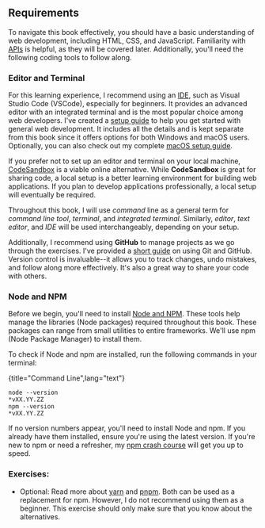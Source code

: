 ## Requirements

To navigate this book effectively, you should have a basic understanding of web development, including HTML, CSS, and JavaScript. Familiarity with [APIs](https://www.robinwieruch.de/what-is-an-api-javascript/) is helpful, as they will be covered later. Additionally, you'll need the following coding tools to follow along.

### Editor and Terminal

For this learning experience, I recommend using an [IDE](http://bit.ly/3OWCnan), such as Visual Studio Code (VSCode), especially for beginners. It provides an advanced editor with an integrated terminal and is the most popular choice among web developers. I've created a [setup guide](https://www.robinwieruch.de/developer-setup/) to help you get started with general web development. It includes all the details and is kept separate from this book since it offers options for both Windows and macOS users. Optionally, you can also check out my complete [macOS setup guide](https://www.robinwieruch.de/mac-setup-web-development/).

If you prefer not to set up an editor and terminal on your local machine, [CodeSandbox](https://codesandbox.io) is a viable online alternative. While **CodeSandbox** is great for sharing code, a local setup is a better learning environment for building web applications. If you plan to develop applications professionally, a local setup will eventually be required.

Throughout this book, I will use *command* line as a general term for *command line tool*, *terminal*, and *integrated terminal*. Similarly, *editor*, *text editor*, and *IDE* will be used interchangeably, depending on your setup.

Additionally, I recommend using **GitHub** to manage projects as we go through the exercises. I've provided a [short guide](https://www.robinwieruch.de/git-essential-commands/) on using Git and GitHub. Version control is invaluable--it allows you to track changes, undo mistakes, and follow along more effectively. It's also a great way to share your code with others.

### Node and NPM

Before we begin, you'll need to install [Node and NPM](https://nodejs.org/en/). These tools help manage the libraries (Node packages) required throughout this book. These packages can range from small utilities to entire frameworks. We'll use npm (Node Package Manager) to install them.

To check if Node and npm are installed, run the following commands in your terminal:

{title="Command Line",lang="text"}
~~~~~~~
node --version
*vXX.YY.ZZ
npm --version
*vXX.YY.ZZ
~~~~~~~

If no version numbers appear, you'll need to install Node and npm. If you already have them installed, ensure you're using the latest version. If you're new to npm or need a refresher, my [npm crash course](https://www.robinwieruch.de/npm-crash-course/) will get you up to speed.

### Exercises:

* Optional: Read more about [yarn](https://yarnpkg.com/) and [pnpm](https://pnpm.io/). Both can be used as a replacement for npm. However, I do not recommend using them as a beginner. This exercise should only make sure that you know about the alternatives.